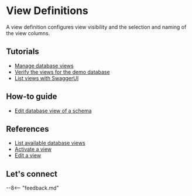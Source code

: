 # View Definitions

A view definition configures view visibility and the selection and naming of the view columns. <!--Starting with the Domino REST API v1.1.2 release, it can also include information necessary to recreate the view in a new database.-->

## Tutorials

- [Manage database views](../../tutorial/adminui.md#manage-database-views)
- [Verify the views for the demo database](../../tutorial/postmancurl.md#verify-the-views-for-the-demo-database)
- [List views with SwaggerUI](../../tutorial/swagger.md#list-views-with-swaggerui)

## How-to guide

- [Edit database view of a schema](../../howto/database/editviewcolumn.md)

## References

- [List available database views](../usingwebui/schemaui.md#list-available-database-views)
- [Activate a view](../usingwebui/schemaui.md#activate-a-view)
- [Edit a view](../usingwebui/schemaui.md#edit-a-view)

## Let's connect

--8<-- "feedback.md"
